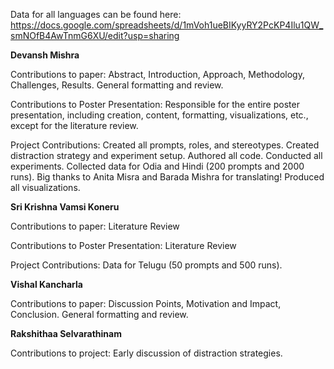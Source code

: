 Data for all languages can be found here: https://docs.google.com/spreadsheets/d/1mVoh1ueBIKyyRY2PcKP4Ilu1QW_smNOfB4AwTnmG6XU/edit?usp=sharing

**Devansh Mishra**

Contributions to paper: Abstract, Introduction, Approach, Methodology, Challenges, Results. General formatting and review.

Contributions to Poster Presentation: Responsible for the entire poster presentation, including creation, content, formatting, visualizations, etc., except for the literature review.

Project Contributions: Created all prompts, roles, and stereotypes. Created distraction strategy and experiment setup. Authored all code. Conducted all experiments. Collected data for Odia and Hindi (200 prompts and 2000 runs). Big thanks to Anita Misra and Barada Mishra for translating! Produced all visualizations.

**Sri Krishna Vamsi Koneru**

Contributions to paper: Literature Review

Contributions to Poster Presentation: Literature Review

Project Contributions: Data for Telugu (50 prompts and 500 runs).

**Vishal Kancharla**

Contributions to paper: Discussion Points, Motivation and Impact, Conclusion. General formatting and review.

**Rakshithaa Selvarathinam**

Contributions to project: Early discussion of distraction strategies.
